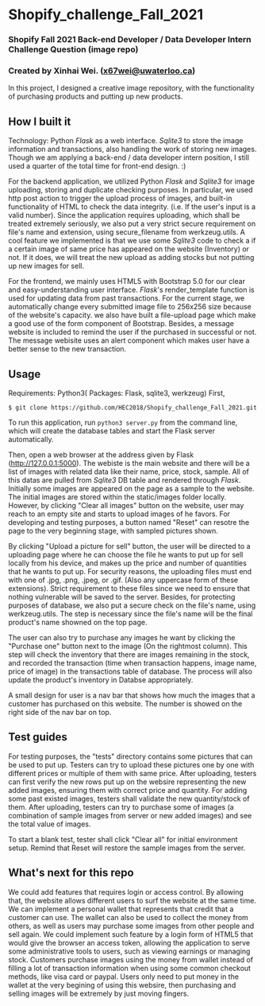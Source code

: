 # Shopify_challenge_Fall_2021
### Shopify Fall 2021 Back-end Developer / Data Developer Intern Challenge Question (image repo)
### Created by Xinhai Wei. (x67wei@uwaterloo.ca)

In this project, I designed a creative image repository, with the functionality of purchasing products and putting up new products.

## How I built it

Technology: Python _Flask_ as a web interface.  _Sqlite3_ to store the image information and transactions, also handling the work of storing new images. Though we am applying a back-end / data developer intern position, I still used a quarter of the total time for front-end design. :)

For the backend application, we utilized Python _Flask_ and _Sqlite3_ for image uploading, storing and duplicate checking purposes. In particular, we used http post action to trigger the upload process of images, and built-in functionality of HTML to check the data integrity. (i.e. If the user's input is a valid number). Since the application requires uploading, which shall be treated extremely seriously, we also put a very strict secure requirement on file's name and extension, using secure_filename from werkzeug.utils. A cool feature we implemented is that we use some _Sqlite3_ code to check a if a certain image of same price has appeared on the website (Inventory) or not. If it does, we will treat the new upload as adding stocks but not putting up new images for sell.   

For the frontend, we mainly uses HTML5 with Bootstrap 5.0 for our clear and easy-understanding user interface. _Flask_'s render_template function is used for updating data from past transactions. For the current stage, we automatically change every submitted image file to 256x256 size because of the website's capacity. we also have built a file-upload page which make a good use of the form component of Bootstrap. Besides, a message website is included to remind the user if the purchased in successful or not. The message webisite uses an alert component which makes user have a better sense to the new transaction.

## Usage

Requirements: Python3( Packages: Flask, sqlite3, werkzeug)
First,

    $ git clone https://github.com/HEC2018/Shopify_challenge_Fall_2021.git

To run this application, run `python3 server.py` from the command line, which will create the database tables and start the Flask server automatically.

Then, open a web browser at the address given by Flask (http://127.0.0.1:5000). The webiste is the main website and there will be a list of images with related data like their name, price, stock, sample. All of this datas are pulled from _Sqlite3_ DB table and rendered through _Flask_. Initially some images are appeared on the page as a sample to the website. The initial images are stored within the static/images folder locally. However, by clicking "Clear all images" button on the website, user may reach to an empty site and starts to upload images of he favors. For developing and testing purposes, a button named "Reset" can resotre the page to the very beginning stage, with sampled pictures shown.

By clicking "Upload a picture for sell" button, the user will be directed to a uploading page where he can choose the file he wants to put up for sell locally from his device, and makes up the price and number of quantities that he wants to put up. For security reasons, the uploading files must end with one of .jpg, .png, .jpeg, or .gif. (Also any uppercase form of these extensions). Strict requirement to these files since we need to ensure that nothing vulnerable will be saved to the server. Besides, for protecting purposes of database, we also put a secure check on the file's name, using werkzeug.utils. The step is necessary since the file's name will be the final product's name showned on the top page. 

The user can also try to purchase any images he want by clicking the "Purchase one" button next to the image (On the rightmost column). This step will
check the inventory that there are images remaining in the stock, and recorded the transaction (time when transaction happens, image name, price of image) in the transactions table of database. The process will also update the product's inventory in Databse appropriately. 

A small design for user is a nav bar that shows how much the images that a customer has purchased on this website. The number is showed on the right side of the nav bar on top. 

## Test guides

For testing purposes, the "tests" directory contains some pictures that can be used to put up. Testers can try to upload these pictures one by one with different prices or multiple of them with same price. After uploading, testers can first verify the new rows put up on the websire representing the new added images, ensuring them with correct price and quantity. For adding some past existed images, testers shall validate the new quantity/stock of them. After uploading, testers can try to purchase some of images (a combination of sample images from server or new added images) and see the total value of images.

To start a blank test, tester shall click "Clear all" for initial environment setup. Remind that Reset will restore the sample images from the server.

## What's next for this repo

We could add features that requires login or access control. By allowing that, the website allows different users to surf the website at the same time. We can implement a personal wallet that represents that credit that a customer can use. The wallet can also be used to collect the money from others, as well as users may purchase some images from other people and sell again. We could implement such feature by a login form of HTML5 that would give the browser an access token, allowing the application to serve some administrative tools to users, such as viewing earnings or managing stock. Customers purchase images using the money from wallet instead of filling a lot of transaction information when using some common checkout methods, like visa card or paypal. Users only need to put money in the wallet at the very begining of using this websire, then purchasing and selling images will be extremely by just moving fingers. 


